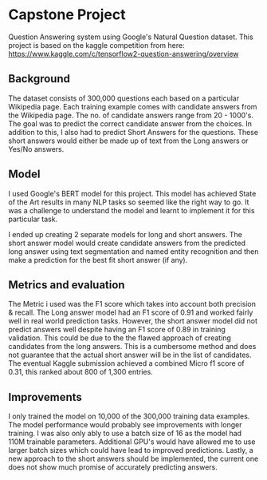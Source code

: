# Capstone Project

Question Answering system using Google's Natural Question dataset. This project is based on the kaggle competition from here: https://www.kaggle.com/c/tensorflow2-question-answering/overview

## Background
The dataset consists of 300,000 questions each based on a particular Wikipedia page. Each training example comes with candidate answers from the Wikipedia page. The no. of candidate answers range from 20 - 1000's. The goal was to predict the correct candidate answer from the choices. In addition to this, I also had to predict Short Answers for the questions. These short answers would either be made up of text from the Long answers or Yes/No answers.

## Model
I used Google's BERT model for this project. This model has achieved State of the Art results in many NLP tasks so seemed like the right way to go. It was a challenge to understand the model and learnt to implement it for this particular task.

I ended up creating 2 separate models for long and short answers. The short answer model would create candidate answers from the predicted long answer using text segmentation and named entity recognition and then make a prediction for the best fit short answer (if any).

## Metrics and evaluation
The Metric i used was the F1 score which takes into account both precision & recall. The Long answer model had an F1 score of 0.91 and worked fairly well in real world prediction tasks. However, the short answer model did not predict answers well despite having an F1 score of 0.89 in training validation. This could be due to the the flawed approach of creating candidates from the long answers. This is a cumbersome method and does not guarantee that the actual short answer will be in the list of candidates. The eventual Kaggle submission achieved a combined Micro f1 score of 0.31, this ranked about 800 of 1,300 entries.

## Improvements
I only trained the model on 10,000 of the 300,000 training data examples. The model performance would probably see improvements with longer training. I was also only ably to use a batch size of 16 as the model had 110M trainable parameters. Additional GPU's would have allowed me to use larger batch sizes which could have lead to improved predictions. Lastly, a new approach to the short answers should be implemented, the current one does not show much promise of accurately predicting answers.
